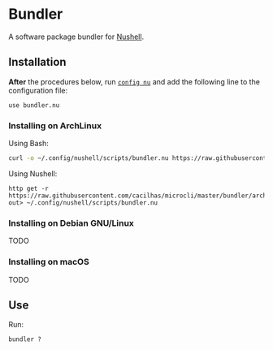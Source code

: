 [config nu]: https://www.nushell.sh/commands/docs/config_nu.html
[Nushell]: https://www.nushell.sh/

# Bundler

A software package bundler for [Nushell][].

## Installation

**After** the procedures below, run [`config nu`][config nu] and add the
following line to the configuration file:

```nu
use bundler.nu
```

### Installing on ArchLinux

Using Bash:

```sh
curl -o ~/.config/nushell/scripts/bundler.nu https://raw.githubusercontent.com/cacilhas/microcli/master/bundler/archlinux.nu
```

Using Nushell:

```nu
http get -r https://raw.githubusercontent.com/cacilhas/microcli/master/bundler/archlinux.nu out> ~/.config/nushell/scripts/bundler.nu
```

### Installing on Debian GNU/Linux

TODO

### Installing on macOS

TODO

## Use

Run:

```nu
bundler ?
```
